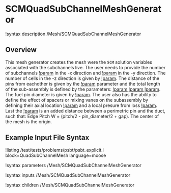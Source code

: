 # SCMQuadSubChannelMeshGenerator

!syntax description /Mesh/SCMQuadSubChannelMeshGenerator

## Overview

<!-- -->

This mesh generator creates the mesh were the `SCM` solution variables associated with the subchannels live.
The user needs to provide the number of subchannels [!param](/Mesh/SCMQuadSubChannelMeshGenerator/nx) in the -x direction and [!param](/Mesh/SCMQuadSubChannelMeshGenerator/ny) in the -y direction.
The number of cells in the -z direction is given by [!param](/Mesh/SCMQuadSubChannelMeshGenerator/n_cells). The distance of the pins from eachother is given by the [!param](/Mesh/SCMQuadSubChannelMeshGenerator/pitch) parameter and the total length of the sub-assembly is defined by the parameters:
[!param](/Mesh/SCMQuadSubChannelMeshGenerator/heated_length),[!param](/Mesh/SCMQuadSubChannelMeshGenerator/unheated_length_entry),[!param](/Mesh/SCMQuadSubChannelMeshGenerator/unheated_length_entry).
The fuel pin diameter is given by [!param](/Mesh/SCMQuadSubChannelMeshGenerator/pin_diameter). The user also has the ability to define the effect of spacers or mixing vanes on the subassembly
by defining their axial location [!param](/Mesh/SCMQuadSubChannelMeshGenerator/spacer_z) and a local presure from loss [!param](/Mesh/SCMQuadSubChannelMeshGenerator/spacer_k). Last the [!param](/Mesh/SCMQuadSubChannelMeshGenerator/spacer_k) is an added distance between a perimetric pin and the duct, such that: Edge Pitch W = (pitch/2 - pin_diameter/2 + gap). The center of the mesh is the origin.

## Example Input File Syntax

!listing /test/tests/problems/psbt/psbt_explicit.i block=QuadSubChannelMesh language=moose

!syntax parameters /Mesh/SCMQuadSubChannelMeshGenerator

!syntax inputs /Mesh/SCMQuadSubChannelMeshGenerator

!syntax children /Mesh/SCMQuadSubChannelMeshGenerator
